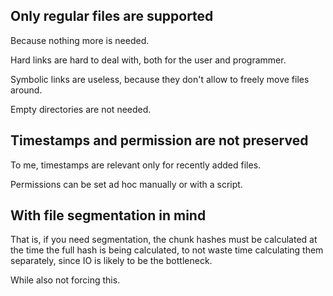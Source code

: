 ## Only regular files are supported
Because nothing more is needed.

Hard links are hard to deal with, both for the user and programmer.

Symbolic links are useless, because they don't allow to freely move files around.

Empty directories are not needed.

## Timestamps and permission are not preserved

To me, timestamps are relevant only for recently added files.

Permissions can be set ad hoc manually or with a script.

## With file segmentation in mind
That is, if you need segmentation,
the chunk hashes must be calculated at the time the full hash is being calculated,
to not waste time calculating them separately,
since IO is likely to be the bottleneck.

While also not forcing this.

